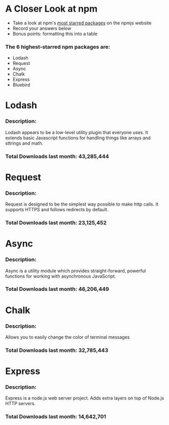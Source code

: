 # A Closer Look at npm
- Take a look at npm's [most starred packages](https://www.npmjs.com/browse/star) on the npmjs website
- Record your answers below
- Bonus points: formatting this into a table

### The 6 highest-starred npm packages are:
- Lodash
- Request
- Async
- Chalk
- Express
- Bluebird

# Lodash

### Description:
Lodash appears to be a low-level utility plugin that everyone uses. It extends basic Javascript functions for handling things like arrays and sttrings and math.

### Total Downloads last month: 43,285,444

# Request

### Description:
Request is designed to be the simplest way possible to make http calls. It supports HTTPS and follows redirects by default.

### Total Downloads last month: 23,125,452

# Async

### Description:
Async is a utility module which provides straight-forward, powerful functions for working with asynchronous JavaScript.


### Total Downloads last month: 46,206,449 

# Chalk

### Description:
Allows you to easily change the color of terminal messages

### Total Downloads last month: 32,785,443 

# Express

### Description:
Express is a node.js web server project. Adds extra layers on top of Node.js HTTP servers. 

### Total Downloads last month: 14,642,701 
